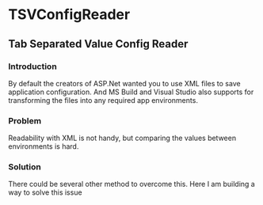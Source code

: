 # TSVConfigReader

## Tab Separated Value Config Reader

### Introduction
By default the creators of ASP.Net wanted you to use XML files to save application configuration. And MS Build and Visual Studio also supports for transforming the files into any required app environments.

### Problem
Readability with XML is not handy, but comparing the values between environments is hard.

### Solution
There could be several other method to overcome this.
Here I am building a way to solve this issue